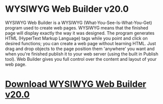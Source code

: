 # WYSIWYG Web Builder v20.0

WYSIWYG Web Builder is a WYSIWYG (What-You-See-Is-What-You-Get) program used to create web pages. WYSIWYG means that the finished page will display exactly the way it was designed. The program generates HTML (HyperText Markup Language) tags while you point and click on desired functions; you can create a web page without learning HTML. Just drag and drop objects to the page position them 'anywhere' you want and when you're finished publish it to your web server (using the built in Publish tool). Web Builder gives you full control over the content and layout of your web page.

# [Download WYSIWYG Web Builder v20.0](https://developer.team/web-development/35175-wysiwyg-web-builder-v200.html)
